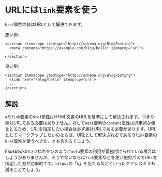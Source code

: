 # URLには`link`要素を使う

`href`属性の値はURLとして解決できます。

悪い例:

    <section itemscope itemtype="http://schema.org/BlogPosting">
      <meta content="https://example.com/blog/hello" itemprop="url">
      ...
    </section>

良い例:

    <section itemscope itemtype="http://schema.org/BlogPosting">
      <link href="/blog/hello" itemprop="url">
      ...
    </section>


## 解説

`a`や`link`要素の`href`属性はHTML文書のURLを基準にして解決されます。つまり絶対URLである必要はありません。対して`meta`要素の`content`属性は汎用的な値をとるため、URLを指定したい場合は必ず絶対URLである必要があります。URLとしてマークアップしたいのならば、URLとして解決されるであろう`link`要素の`href`属性を使うべきだ、とも言えるでしょう。

Facebookのいいねボタンのように`meta`要素の利用が義務付けられている場合はしょうがありませんが、そうでないならば`link`要素などを使い絶対パスでURLを指定した方が効率的です。`https:`の「s」を忘れるなどといったケアレスミスも減ることでしょう。
